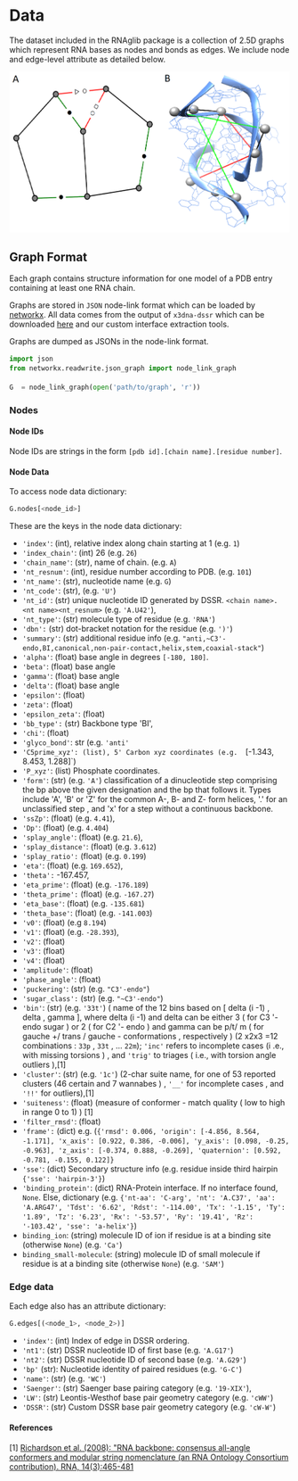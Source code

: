 # Data 

The dataset included in the RNAglib package is a collection of 2.5D graphs which represent RNA bases as nodes and bonds as edges. We include node and edge-level attribute as detailed below. 

![RNA motif binding to CMC ligand](../../images/1qvg_graphandchimera.png)

## Graph Format

Each graph contains structure information for one model of a PDB entry containing at least one RNA chain.

Graphs are stored in `JSON` node-link format which can be loaded by
[networkx](https://networkx.org/documentation/stable/reference/readwrite/generated/networkx.readwrite.json_graph.node_link_data.html#networkx.readwrite.json_graph.node_link_data).
All data comes from the output of `x3dna-dssr` which can be downloaded
[here](https://x3dna.org/) and our custom interface extraction tools.


Graphs are dumped as JSONs in the node-link format.

```python
import json
from networkx.readwrite.json_graph import node_link_graph

G  = node_link_graph(open('path/to/graph', 'r'))
```

### Nodes 

#### Node IDs

Node IDs are strings in the form `[pdb id].[chain name].[residue number]`.

#### Node Data

To access node data dictionary:

```python
G.nodes[<node_id>]
```
These are the keys in the node data dictionary: 

* `'index'`: (int), relative index along chain starting at 1 (e.g. `1`)
* `'index_chain'`: (int) 26 (e.g. `26`)
* `'chain_name'`: (str), name of chain. (e.g. `A`)
* `'nt_resnum'`: (int), residue number according to PDB. (e.g. `101`)
* `'nt_name'`: (str), nucleotide name  (e.g. `G`)
* `'nt_code'`: (str), (e.g. `'U'`)
* `'nt_id'`: (str) unique nucleotide ID generated by DSSR. `<chain name>.<nt name><nt_resnum>` (e.g. `'A.U42'`),
* `'nt_type'`: (str) molecule type of residue (e.g. `'RNA'`)
* `'dbn':` (str) dot-bracket notation for the residue (e.g. `')'`)
* `'summary'`: (str) additional residue info (e.g. `"anti,~C3'-endo,BI,canonical,non-pair-contact,helix,stem,coaxial-stack"`)
* `'alpha'`: (float) base angle in degrees `[-180, 180]`.
* `'beta'`: (float)  base angle
* `'gamma'`: (float) base angle 
* `'delta'`: (float) base angle 
* `'epsilon'`: (float)
* `'zeta'`: (float) 
* `'epsilon_zeta'`: (float)
* `'bb_type':` (str) Backbone type 'BI',
* `'chi'`: (float) 
* `'glyco_bond'`: str (e.g.   `'anti'`
* `'C5prime_xyz': (list), 5' Carbon xyz coordinates (e.g.  `[-1.343, 8.453, 1.288]`)
* `'P_xyz'`: (list) Phosphate coordinates.
* `'form'`: (str) (e.g. `'A'`)  classification of a dinucleotide step comprising the bp above the given designation and the bp that follows it. Types include 'A', 'B' or 'Z' for the common A-, B- and Z- form helices, '.' for an unclassified step , and 'x' for a step without a continuous backbone.
* `'ssZp'`: (float)  (e.g. `4.41`),
* `'Dp'`: (float) (e.g. `4.404`)
* `'splay_angle'`: (float)  (e.g. `21.6`),
* `'splay_distance'`: (float) (e.g. `3.612`)
* `'splay_ratio':` (float) (e.g. `0.199`)
* `'eta'`: (float) (e.g. `169.652`),
* `'theta':` -167.457,
* `'eta_prime'`: (float) (e.g. `-176.189`)
* `'theta_prime':` (float) (e.g. `-167.27`)
* `'eta_base'`: (float)   (e.g. `-135.681`)
* `'theta_base'`: (float) (e.g. `-141.003`)
* `'v0'`: (float) (e.g `8.194`)
* `'v1'`: (float) (e.g. `-28.393`),
* `'v2'`: (float) 
* `'v3'`: (float) 
* `'v4'`: (float) 
* `'amplitude'`: (float)
* `'phase_angle'`: (float) 
* `'puckering'`: (str) (e.g. `"C3'-endo"`)
* `'sugar_class':` (str) (e.g. `"~C3'-endo"`)
* `'bin'`: (str) (e.g. `'33t'`) ( name of the 12 bins based on [ delta (i -1) , delta , gamma ], where delta (i -1) and delta can be either 3 ( for C3 '- endo sugar ) or 2 ( for C2 '- endo ) and gamma can be p/t/ m ( for gauche +/ trans / gauche - conformations , respectively ) (2 x2x3 =12 combinations : `33p` , `33t` , ... `22m`); `'inc'` refers to incomplete cases (i .e., with missing torsions ) , and `'trig'` to triages ( i.e., with torsion angle outliers ),\[1\]
* `'cluster'`: (str) (e.g. `'1c'`) (2-char suite name, for one of 53 reported clusters (46 certain and 7 wannabes ) , `'__'` for incomplete cases , and `'!!'` for outliers),\[1\]
* `'suiteness'`: (float) (measure of conformer - match quality ( low to high in range 0 to 1) ) \[1\]
* `'filter_rmsd'`: (float)
* `'frame':` (dict)  e.g. (`{'rmsd': 0.006, 'origin': [-4.856, 8.564, -1.171], 'x_axis': [0.922, 0.386, -0.006], 'y_axis': [0.098, -0.25, -0.963], 'z_axis': [-0.374, 0.888, -0.269], 'quaternion': [0.592, -0.781, -0.155, 0.122]}`
* `'sse'`: (dict) Secondary structure info (e.g. residue inside third hairpin `{'sse': 'hairpin-3'}`)
* `'binding_protein'`: (dict) RNA-Protein interface. If no interface found, `None`. Else, dictionary (e.g. `{'nt-aa': 'C-arg', 'nt': 'A.C37', 'aa': 'A.ARG47', 'Tdst': '6.62', 'Rdst': '-114.00', 'Tx': '-1.15', 'Ty': '1.89', 'Tz': '6.23', 'Rx': '-53.57', 'Ry': '19.41', 'Rz': '-103.42', 'sse': 'a-helix'}`)
* `binding_ion`: (string) molecule ID of ion if residue is at a binding site (otherwise `None`) (e.g. `'Ca'`)
* `binding_small-molecule`: (string) molecule ID of small molecule if residue is at a binding site (otherwise `None`) (e.g. `'SAM'`)



### Edge data

Each edge also has an attribute dictionary:

```python
G.edges[(<node_1>, <node_2>)]
```

* `'index'`: (int) Index of edge in DSSR ordering.
* `'nt1'`: (str) DSSR nucleotide ID of first base (e.g. `'A.G17'`)
* `'nt2'`: (str) DSSR nucleotide ID of second base (e.g. `'A.G29'`)
* `'bp'` (str): Nucleotide identity of paired residues (e.g. `'G-C'`)
* `'name'`: (str) (e.g. `'WC'`)
* `'Saenger'`: (str) Saenger base pairing category (e.g. `'19-XIX'`),
* `'LW'`: (str) Leontis-Westhof base pair geometry category (e.g. `'cWW'`)
* `'DSSR'`: (str) Custom DSSR base pair geometry category (e.g. `'cW-W'`)

#### References
\[1] [Richardson et al. (2008): "RNA backbone: consensus all-angle conformers and modular string nomenclature (an RNA Ontology Consortium contribution). RNA, 14(3):465-481](https://rnajournal.cshlp.org/content/14/3/465.short)
